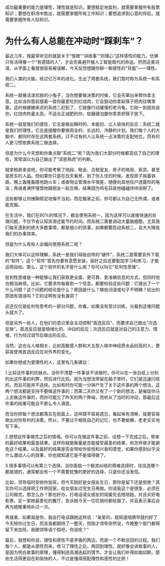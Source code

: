成功最重要的能力是理性，理性就是知识。要想稳定地盈利，就需要掌握所有股票知识；要想在职场中胜出，就需要掌握所有工作知识；要想追求到心意的伴侣，就需要掌握所有人际知识。

# 为什么有人总能在冲动时“踩刹车”？

最近几年，我最常听见的就是关于“情商”“讲故事”“同理心”这样感性的能力。仿佛只有活得像一个“有感情的人”，才会完美避开被人工智能取代的命运。然而这类词语，从字面上看就很容易被误解，今天反而想跟你聊一聊感性的“背面”——理性。

我们人类的大脑，经过亿万年的进化，生出了两套系统，我们暂时称为系统一和系统二。

系统一就像活泼欢脱的小兔子，当你想要做决策的时候，它会先窜出来帮你拿主意。比如当你面前摆着一盘你最爱吃的红烧肉，它会鼓动你拿起筷子把肉往嘴里塞。这时候姗姗来迟的系统二赶到了，它就像行动缓慢的老乌龟，它刚一到就劝说你，红烧肉热量太高，不适合正减肥的你，软磨硬泡要你乖乖把筷子放下。

系统一就是我们的感性，它总是做出瞬时的、本能的、让人愉快的反应；系统二就是我们的理性，它总是提醒你要做周全的、长远的、冷静的计划。我们每个人的大脑中，都同时存在这两套系统，只不过有的人让系统一占决策的支配地位，而有的人更习惯依靠系统二做选择。

但是为什么今天想和你重点聊“系统二”呢？因为我们大部分时候都高估了自己的理性，常常误以为自己做出了“深思熟虑”的判断。

就拿租房来说吧，你可能考察了地段、租金、合租室友、房子的格局、家具，甚至是房东的人品。但如果你只是在白天看房，到了你入住的时候，发现房子挨着铁路，晚上轰隆轰隆地跑火车；或者物业管理水平很差，随便向其他住户透露你的电话；再或者满怀憧憬地跟朋友一起合租，结果因为鸡毛蒜皮地磕磕绊绊闹掰了。

这些都够让你捶胸顿足地悔不当初，而在搬家之前，你可都认为自己无所谓，或者能克服。

在生活中，我们在80%的情况下，都会使用系统一，因为这样可以直接快速的处理问题，不仅节省认知资源还能节约时间。而系统二需要调动大量脑细胞，尤其我们每天遇到的绝大多数事情，都是细小的琐事，如果都要启动系统二，会大大降低我们的办事效率。

但是为什么有些人会偏向使用系统二呢？

我们大体可以这样理解，系统一是我们母胎自带的“硬件”，系统二是需要另外下载的“软件”。这个“软件”首先你要有意愿安装，装好之后还要勤加学习和练习，才能运用自如。那么，这个软件的名字是什么呢？你可以叫它“批判性思维”。

批判性思维是一种能够让我们获取更全面、更可靠、更准确信息的方式，但同时他也相当麻烦。比如，它要求你每看到一个信息，都要检验这些问题：它提出了一个什么问题？这个问题的结论是什么？原因是什么？哪些词语或句子不明确？给出的原因有错误吗？它的证明有没有漏洞？

这还仅仅是批判性思考的一部分问题，你看，如果没有受过训练，光看到这堆问题头就大了。

但是另外一些人，在他们的意识里会主动控制“首选反应”，而要求自己做出“次选反映”。首选反应就是情绪化的、冲动的反应；次选反应就是对自己的注意力、情绪、行为经过调节后做出的反应。

当然，这也与人格相关，比如高敏感人群和大五型人格中神经质水品较高的人，更容易使用首选反应应对外界的变化。

如果你想成为更理性的人，这里有几条建议：

1.比较这件事的优缺点。当你不清楚一件事该不该做时，你可以在一张白纸上分别列出这件事的利弊，然后进行比较。因为当想法停留在脑子里时，它们是迅速闪现的，而且可能并不连续。比如有时你可能一分钟产生了关于这件事的两个想法，这两个想法都是支持不要做这件事的；而第二天你又有了一个新的想法，是催促你马上去做这件事的，而你可能忘了昨天的两个弊端，而听从了当时的冲动，那最后这件事的结果可能会不那么令人满意。

而当你把每个想法都落实在纸面上，这样既不容易遗忘，看起来有清晰，就更容易做出对你有利的决策。所以，不要过于相信自己的记忆，也不要偷懒，老老实实地写下来。

2.想想这件事做完之后的情境。你可以在做这件事之前，设想一下完成之后，带来的最好结果和最差结果。这样你就能衡量是否能接受最差的结果，和怎样做才能避免这个结果。以及最好的结果是否会带给你愉悦和兴奋的感觉，如果你感到似乎没什么激动人心的效果，你也就知道它是不是值得做了。

3.很多事情可以有第三个选择。当你面临一个极其纠结的两难选择时，往往选哪个都是错的，通常都会有一个不需要犹豫的更好的选择，只是你还没发现。

比如，领导临时安排你加班，但今天刚好是女朋友生日，那你是留下还是拒绝？其实你可以选择把工作带回家，给女朋友过完生日再做。你说我这个是很急，必须在公司做完，那怎么办？那也好办，打电话请女朋友的闺蜜先去陪陪她，并且买好电影票、定一家她最爱吃的餐厅，告诉她今天一切花销你都给报了，并且表示事后会再为她隆重地补过一次。

再或者，如果我是你，我会打电话跟她这样说：“亲爱的，我知道咱俩早就约好了今天陪你过生日，而且我都期待了一整天，但刚才领导突然说，今晚整个部门都得留下来加班，我跟领导请个假吧，你说呢？”

最后，我想和你说，理性和感性不是矛盾的两边，而是一个不断巡回的过程。我们每个人，都是从感性而来，修习了理性之后，再回到理性。就好像会讲故事的人，是因为明白故事的原理，懂得制造高潮迭起的情节，才会让我们听得如痴如醉。那些生活得更自在和愉快的人，不过是懂得搭配理性和感性的比例！






